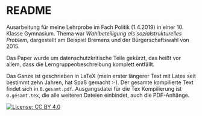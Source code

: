 # README

Ausarbeitung für meine Lehrprobe im Fach Politik (1.4.2019) in einer 10. Klasse
Gymnasium. Thema war _Wahlbeteiligung als sozialstrukturelles Problem_,
dargestellt am Beispiel Bremens und der Bürgerschaftswahl von 2015.

Das Paper wurde um datenschutzkritische Teile gekürzt, das heißt vor allem,
dass die Lerngruppenbeschreibung komplett entfällt.

Das Ganze ist geschrieben in LaTeX (mein erster längerer Text mit Latex seit
bestimmt zehn Jahren, hat Spaß gemacht :-). Der gesamte kompilierte Text findet
sich in `0.gesamt.pdf`. Ausgangsdatei für die Tex Kompilierung ist
`0.gesamt.tex`, die alle weiteren Dateien einbindet, auch die PDF-Anhänge.


[![License: CC BY 4.0](https://img.shields.io/badge/License-CC%20BY%204.0-lightgrey.svg)](https://creativecommons.org/licenses/by/4.0/)
